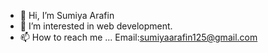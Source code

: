 - 👋 Hi, I’m Sumiya Arafin
- 👀 I’m interested in web development.
- 📫 How to reach me ...
      Email:sumiyaarafin125@gmail.com

<!---
Sumiya054/Sumiya054 is a ✨ special ✨ repository because its `README.md` (this file) appears on your GitHub profile.
You can click the Preview link to take a look at your changes.
--->
